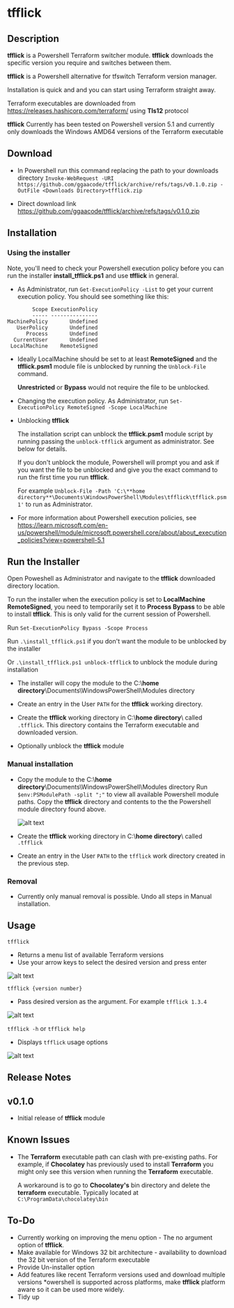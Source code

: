 # tfflick

## Description

**tfflick** is a Powershell Terraform switcher module. **tfflick** downloads the specific version you require and switches between them.

**tfflick** is a Powershell alternative for tfswitch Terraform version manager.

Installation is quick and and you can start using Terraform straight away.

Terraform executables are downloaded from https://releases.hashicorp.com/terraform/ using **Tls12** protocol

**tfflick** Currently has been tested on Powershell version 5.1 and currently only downloads the Windows AMD64 versions of the Terraform executable

## Download

* In Powershell run this command replacing the path to your downloads directory
  `Invoke-WebRequest -URI https://github.com/ggaacode/tfflick/archive/refs/tags/v0.1.0.zip -OutFile <Downloads Directory>tfflick.zip`

* Direct download link https://github.com/ggaacode/tfflick/archive/refs/tags/v0.1.0.zip

## Installation

### Using the installer

Note, you'll need to check your Powershell execution policy before you can run the installer **install_tfflick.ps1** and use **tfflick** in general.

* As Administrator, run `Get-ExecutionPolicy -List` to get your current execution policy.
  You should see something like this:
```  
        Scope ExecutionPolicy
        ----- ---------------
MachinePolicy       Undefined
   UserPolicy       Undefined
      Process       Undefined
  CurrentUser       Undefined
 LocalMachine    RemoteSigned
```

* Ideally LocalMachine should be set to at least **RemoteSigned** and the **tfflick.psm1** module file is unblocked by running the `Unblock-File` command.   

  **Unrestricted** or **Bypass** would not require the file to be unblocked.

* Changing the execution policy. As Administrator, run `Set-ExecutionPolicy RemoteSigned -Scope LocalMachine`

* Unblocking **tfflick**

  The installation script can unblock the **tfflick.psm1** module script by running passing the `unblock-tfflick` argument as administrator. See below for details.

  If you don't unblock the module, Powershell will prompt you and ask if you want the file to be unblocked and give you the exact command to run the first time you run **tfflick**.

  For example `Unblock-File -Path 'C:\**home directory**\Documents\WindowsPowerShell\Modules\tfflick\tfflick.psm1'` to run as Administrator.

* For more information about Powershell execution policies, see https://learn.microsoft.com/en-us/powershell/module/microsoft.powershell.core/about/about_execution_policies?view=powershell-5.1

## Run the Installer

Open Poweshell as Administrator and navigate to the **tfflick** downloaded directory location.

To run the installer when the execution policy is set to **LocalMachine RemoteSigned**, you need to temporarily set it to **Process Bypass** to be able to install **tfflick**. This is only valid for the current session of Powershell.

Run `Set-ExecutionPolicy Bypass -Scope Process`

Run `.\install_tfflick.ps1` if you don't want the module to be unblocked by the installer

Or `.\install_tfflick.ps1 unblock-tfflick` to unblock the module during installation

* The installer will copy the module to the C:\\**home directory**\Documents\WindowsPowerShell\Modules directory

* Create an entry in the User `PATH` for the **tfflick** working directory.

* Create the **tfflick** working directory in C:\\**home directory**\ called `.tfflick`.
  This directory contains the Terraform executable and downloaded version.

* Optionally unblock the **tfflick** module

### Manual installation

* Copy the module to the C:\\**home directory**\Documents\WindowsPowerShell\Modules directory
  Run `$env:PSModulePath -split ";"` to view all available Powershell module paths.
  Copy the **tfflick** directory and contents to the the Powershell module directory found above.

  ![alt text](tfflick_module_directory.jpg)

* Create the **tfflick** working directory in C:\\**home directory**\ called `.tfflick`

* Create an entry in the User `PATH` to the `tfflick` work directory created in the previous step.

### Removal

* Currently only manual removal is possible. Undo all steps in Manual installation.

## Usage

 `tfflick`
* Returns a menu list of available Terraform versions
* Use your arrow keys to select the desired version and press enter

![alt text](tfflick_no_args.jpg)

 `tfflick {version number}`
* Pass desired version as the argument. For example `tfflick 1.3.4`

![alt text](tfflick_pass_version.jpg)

 `tfflick -h` or `tfflick help`
* Displays `tfflick` usage options

![alt text](tfflick_help_menu.jpg)

## Release Notes

## v0.1.0

* Initial release of **tfflick** module

## Known Issues

* The **Terraform** executable path can clash with pre-existing paths. 
  For example, if **Chocolatey** has previously used to install **Terraform** you might only see this version when running the **Terraform** executable.

  A workaround is to go to **Chocolatey's** bin directory and delete the **terraform** executable. Typically located at `C:\ProgramData\chocolatey\bin`

## To-Do

* Currently working on improving the menu option - The no argument option of **tfflick**.  
* Make available for Windows 32 bit architecture - availability to download the 32 bit version of the Terraform executable
* Provide Un-installer option
* Add features like recent Terraform versions used and download multiple versions
*owershell is supported across platforms, make **tfflick** platform aware so it can be used more widely.
* Tidy up